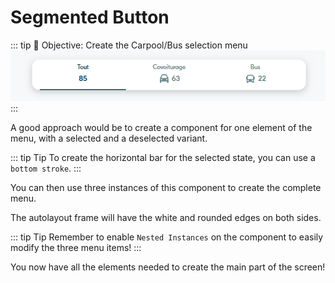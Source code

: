 # Segmented Button

::: tip 🎯 Objective: Create the Carpool/Bus selection menu
![](../../assets/img/figma/exercice/app/segmented_control.png)
:::

A good approach would be to create a component for one element of the menu, with a selected and a deselected variant.

::: tip Tip
To create the horizontal bar for the selected state, you can use a `bottom stroke`.
:::

You can then use three instances of this component to create the complete menu.

The autolayout frame will have the white and rounded edges on both sides.

::: tip Tip
Remember to enable `Nested Instances` on the component to easily modify the three menu items!
:::

You now have all the elements needed to create the main part of the screen!